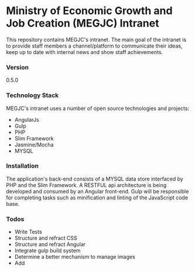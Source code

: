# Ministry of Economic Growth and Job Creation (MEGJC) Intranet

This repository contains MEGJC's intranet. The main goal of the intranet is to provide staff members a channel/platform
to communicate their ideas, keep up to date with internal news and show staff achievements.

### Version
0.5.0

### Technology Stack

MEGJC's intranet uses a number of open source technologies and projects:
 - AngularJs
 - Gulp
 - PHP
 - Slim Framework
 - Jasmine/Mocha
 - MYSQL

### Installation

The application's back-end consists of a MYSQL data store interfaced by PHP and the Slim Framework. A RESTFUL api architecture
is being developed and consumed by an Angular front-end. Gulp will be responsible for completing tasks such as minification and linting of the JavaScript code base.

### Todos

 - Write Tests
 - Structure and refract CSS
 - Structure and refract Angular
 - Integrate gulp build system
 - Determine a better mechanism to manage images
 - Add
